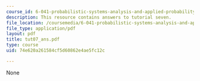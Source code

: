 ```yaml
---
course_id: 6-041-probabilistic-systems-analysis-and-applied-probability-spring-2006
description: This resource contains answers to tutorial seven.
file_location: /coursemedia/6-041-probabilistic-systems-analysis-and-applied-probability-spring-2006/74e620a261584cf5d60862e4ae5fc12c_tut07_ans.pdf
file_type: application/pdf
layout: pdf
title: tut07_ans.pdf
type: course
uid: 74e620a261584cf5d60862e4ae5fc12c

---
```

None